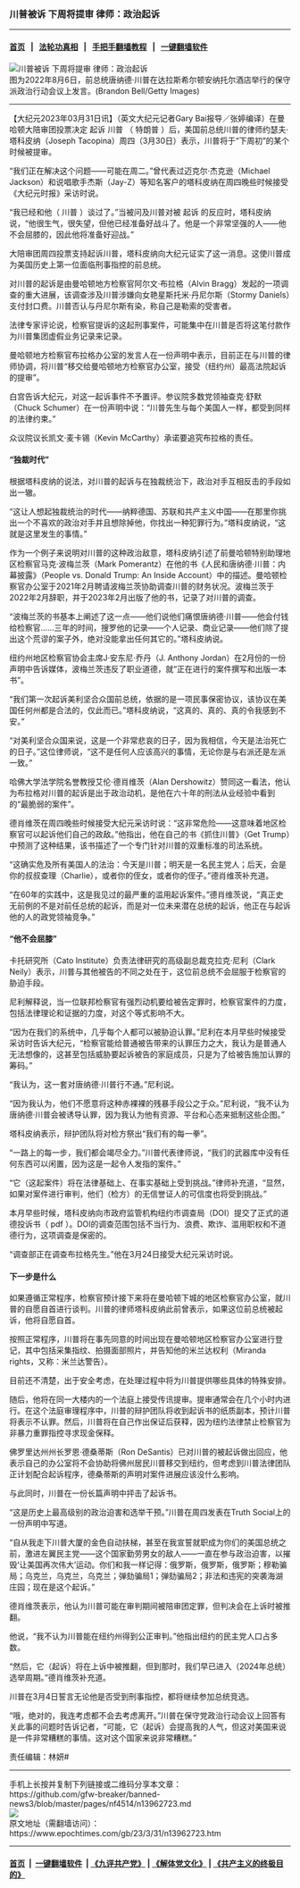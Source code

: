 ### 川普被诉 下周将提审 律师：政治起诉
------------------------

#### [首页](https://github.com/gfw-breaker/banned-news3/blob/master/README.md) &nbsp;&nbsp;|&nbsp;&nbsp; [法轮功真相](https://github.com/begood0513/basic/blob/master/README.md)  &nbsp;&nbsp;|&nbsp;&nbsp; [手把手翻墙教程](https://github.com/gfw-breaker/guides/wiki)  &nbsp;&nbsp;|&nbsp;&nbsp; [一键翻墙软件](https://github.com/gfw-breaker/nogfw/blob/master/README.md)  



<div><img alt="川普被诉 下周将提审 律师：政治起诉" class="attachment-djy_600_400 size-djy_600_400 wp-post-image" src="https://i.epochtimes.com/assets/uploads/2023/03/id13951754-trump-2022-600x400.jpeg"/>
<div class="caption">
 图为2022年8月6日，前总统唐纳德‧川普在达拉斯希尔顿安纳托尔酒店举行的保守派政治行动会议上发言。(Brandon Bell/Getty Images)
</div></div><hr/>


<div><p>
 【大纪元2023年03月31日讯】（英文大纪元记者Gary Bai报导／张婷编译）在曼哈顿大陪审团投票决定
 <ok href="https://www.epochtimes.com/gb/tag/%E8%B5%B7%E8%AF%89.html">
  起诉
 </ok>
 <ok href="https://www.epochtimes.com/gb/tag/%E5%B7%9D%E6%99%AE.html">
  川普
 </ok>
 （
 <ok href="https://www.epochtimes.com/gb/tag/%E7%89%B9%E6%9C%97%E6%99%AE.html">
  特朗普
 </ok>
 ）后，美国前总统川普的律师约瑟夫‧塔科皮纳（Joseph Tacopina）周四（3月30日）表示，川普将于“下周初”的某个时候被提审。
</p>
<p>
 “我们正在解决这个问题——可能在周二。”曾代表过迈克尔‧杰克逊（Michael Jackson）和说唱歌手杰斯（Jay-Z）等知名客户的塔科皮纳在周四晚些时候接受《大纪元时报》采访时说。
</p>
<p>
 “我已经和他（
 <ok href="https://www.epochtimes.com/gb/tag/%E5%B7%9D%E6%99%AE.html">
  川普
 </ok>
 ）谈过了。”当被问及川普对被
 <ok href="https://www.epochtimes.com/gb/tag/%E8%B5%B7%E8%AF%89.html">
  起诉
 </ok>
 的反应时，塔科皮纳说，“他很生气，很失望，但他已经准备好战斗了。他是一个非常坚强的人——他不会屈膝的，因此他将准备好迎战。”
</p>
<p>
 大陪审团周四投票支持起诉川普，塔科皮纳向大纪元证实了这一消息。这使川普成为美国历史上第一位面临刑事指控的前总统。
</p>
<p>
 对川普的起诉是由曼哈顿地方检察官阿尔文‧布拉格（Alvin Bragg）发起的一项调查的重大进展，该调查涉及川普涉嫌向女艳星斯托米‧丹尼尔斯（Stormy Daniels）支付封口费。川普否认与丹尼尔斯有染，称自己是勒索的受害者。
</p>
<p>
 法律专家评论说，检察官提诉的这起刑事案件，可能集中在川普是否将这笔付款作为川普集团虚假业务记录来记录。
</p>
<p>
 曼哈顿地方检察官布拉格办公室的发言人在一份声明中表示，目前正在与川普的律师协调，将川普“移交给曼哈顿地方检察官办公室，接受（纽约州）最高法院起诉的提审”。
</p>
<p>
 白宫告诉大纪元，对这一起诉事件不予置评。参议院多数党领袖查克‧舒默（Chuck Schumer）在一份声明中说：“川普先生与每个美国人一样，都受到同样的法律约束。”
</p>
<p>
 众议院议长凯文‧麦卡锡（Kevin McCarthy）承诺要追究布拉格的责任。
</p>
<h4>
 “独裁时代”
</h4>
<p>
 根据塔科皮纳的说法，对川普的起诉与在独裁统治下，政治对手互相反击的手段如出一辙。
</p>
<p>
 “这让人想起独裁统治的时代——纳粹德国、苏联和共产主义中国——在那里你挑出一个不喜欢的政治对手并且想除掉他，你找出一种犯罪行为。”塔科皮纳说，“这就是这里发生的事情。”
</p>
<p>
 作为一个例子来说明对川普的这种政治敌意，塔科皮纳引述了前曼哈顿特别助理地区检察官马克‧波梅兰茨（Mark Pomerantz）在他的书《人民和唐纳德‧川普：内幕披露》（People vs. Donald Trump: An Inside Account）中的描述。曼哈顿检察官办公室于2021年2月聘请波梅兰茨协助调查川普的财务状况。波梅兰茨于2022年2月辞职，并于2023年2月出版了他的书，记录了对川普的调查。
</p>
<p>
 “波梅兰茨的书基本上阐述了这一点——他们说他们痛恨唐纳德‧川普——他会付钱给检察官……三年的时间，搜罗他的记录——个人记录、商业记录——他们除了提出这个荒谬的案子外，绝对没能拿出任何其它的。”塔科皮纳说。
</p>
<p>
 纽约州地区检察官协会主席J‧安东尼‧乔丹（J. Anthony Jordan）在2月份的一份声明中告诉媒体，波梅兰茨违反了职业道德，就“正在进行的案件撰写和出版一本书”。
</p>
<p>
 “我们第一次起诉美利坚合众国前总统，依据的是一项民事保密协议，该协议在美国任何州都是合法的，仅此而已。”塔科皮纳说，“这真的、真的、真的令我感到不安。”
</p>
<p>
 “对美利坚合众国来说，这是一个非常悲哀的日子，因为我相信，今天是法治死亡的日子。”这位律师说，“这不是任何人应该高兴的事情，无论你是与右派还是左派一致。”
</p>
<p>
 哈佛大学法学院名誉教授艾伦‧德肖维茨（Alan Dershowitz）赞同这一看法，他认为布拉格对川普的起诉是出于政治动机，是他在六十年的刑法从业经验中看到的“最脆弱的案件”。
</p>
<p>
 德肖维茨在周四晚些时候接受大纪元采访时说：“这非常危险——这意味着地区检察官可以起诉他们自己的政敌。”他指出，他在自己的书《抓住川普》（Get Trump）中预测了这种结果，该书描述了一个专门针对川普的双重标准的司法系统。
</p>
<p>
 “这确实危及所有美国人的法治：今天是川普；明天是一名民主党人；后天，会是你的叔叔查理（Charlie），或者你的侄女，或者你的侄子。”德肖维茨补充道。
</p>
<p>
 “在60年的实践中，这是我见过的最严重的滥用起诉案件。”德肖维茨说，“真正史无前例的不是对前任总统的起诉，而是对一位未来潜在总统的起诉，他正在与起诉他的人的政党领袖竞争。”
</p>
<h4>
 “他不会屈膝”
</h4>
<p>
 卡托研究所（Cato Institute）负责法律研究的高级副总裁克拉克‧尼利（Clark Neily）表示，川普与其他被告的不同之处在于，这位前总统不会屈服于检察官的胁迫手段。
</p>
<p>
 尼利解释说，当一位联邦检察官有强烈动机要给被告定罪时，检察官案件的力度，包括法律理论和证据的力度，对这个等式影响不大。
</p>
<p>
 “因为在我们的系统中，几乎每个人都可以被胁迫认罪。”尼利在本月早些时候接受采访时告诉大纪元，“检察官能给普通被告带来的认罪压力之大，我认为是普通人无法想像的，这甚至包括威胁要起诉被告的家庭成员，只是为了给被告施加认罪的筹码。”
</p>
<p>
 “我认为，这一套对唐纳德‧川普行不通。”尼利说。
</p>
<p>
 “因为我认为，他们不愿意将这种赤裸裸的残暴手段公之于众。”尼利说，“我不认为唐纳德‧川普会被诱导认罪，因为我认为他有资源、平台和心态来抵制这些企图。”
</p>
<p>
 塔科皮纳表示，辩护团队将对检方祭出“我们有的每一拳”。
</p>
<p>
 “一路上的每一步，我们都会竭尽全力。”川普代表律师说，“我们的武器库中没有任何东西可以闲置，因为这是一起令人发指的案件。”
</p>
<p>
 “它（这起案件）将在法律基础上、在事实基础上受到挑战。”律师补充道，“显然，如果对案件进行审判，他们（检方）的无信誉证人的可信度也将受到挑战。”
</p>
<p>
 本月早些时候，塔科皮纳向市政府监管机构纽约市调查局（DOI）提交了正式的道德投诉书（
 <ok href="https://www.documentcloud.org/documents/23720621-joseph-tacopina-ethics-complaint-letter-march-22-2023">
  pdf
 </ok>
 ）。DOI的调查范围包括不当行为、浪费、欺诈、滥用职权和不道德行为，这项调查是保密的。
</p>
<p>
 “调查部正在调查布拉格先生。”他在3月24日接受大纪元采访时说。
</p>
<h4>
 下一步是什么
</h4>
<p>
 如果遵循正常程序，检察官预计接下来将在曼哈顿下城的地区检察官办公室，就川普的自愿自首进行谈判。川普的律师塔科皮纳此前曾表示，如果这位前总统被起诉，他将自愿自首。
</p>
<p>
 按照正常程序，川普将在事先同意的时间出现在曼哈顿地区检察官办公室进行登记，其中包括采集指纹、拍摄面部照片，并告知他的米兰达权利（Miranda rights，又称：米兰达警告）。
</p>
<p>
 目前还不清楚，出于安全考虑，在处理过程中将为川普提供哪些具体的特殊安排。
</p>
<p>
 随后，他将在同一大楼内的一个法庭上接受传讯提审。提审通常会在几个小时内进行。在这个法庭审理程序中，川普的辩护团队将收到起诉书的纸质副本，预计川普将表示不认罪。然后，川普将在自己作出保证后获释，因为纽约法律禁止检察官为非暴力重罪指控寻求现金保释。
</p>
<p>
 佛罗里达州州长罗恩‧德桑蒂斯（Ron DeSantis）已对川普的被起诉做出回应，他表示自己的办公室将不会协助将佛州居民川普移交到纽约，但考虑到川普法律团队正计划配合起诉程序，德桑蒂斯的声明对案件进展应该没什么影响。
</p>
<p>
 与此同时，川普在一份长篇声明中抨击了起诉书。
</p>
<p>
 “这是历史上最高级别的政治迫害和选举干预。”川普在周四发表在Truth Social上的一份声明中写道。
</p>
<p>
 “自从我走下川普大厦的金色自动扶梯，甚至在我宣誓就职成为你们的美国总统之前，激进左翼民主党——这个国家勤劳男女的敌人——一直在参与政治迫害，以摧毁‘让美国再次伟大’运动。你们和我一样记得：俄罗斯，俄罗斯，俄罗斯；穆勒骗局；乌克兰，乌克兰，乌克兰；弹劾骗局1；弹劾骗局2；非法和违宪的突袭海湖庄园；现在是这个起诉。”
</p>
<p>
 德肖维茨表示，他认为川普可能在审判期间被陪审团定罪，但判决会在上诉时被推翻。
</p>
<p>
 他说，“我不认为川普能在纽约州得到公正审判。”他指出纽约的民主党人口占多数。
</p>
<p>
 “然后，它（起诉）将在上诉中被推翻，但到那时，我们早已进入（2024年总统）选举周期。”德肖维茨补充道。
</p>
<p>
 川普在3月4日誓言无论他是否受到刑事指控，都将继续参加总统竞选。
</p>
<p>
 “哦，绝对的，我连考虑都不会去考虑离开。”川普在保守党政治行动会议上回答有关此事的问题时告诉记者，“可能，它（起诉）会提高我的人气，但这对美国来说是一件非常糟糕的事情。这对这个国家来说非常糟糕。”
</p>
<p>
 责任编辑：林妍#
</p>
</div>
<hr/>
手机上长按并复制下列链接或二维码分享本文章：<br/>
https://github.com/gfw-breaker/banned-news3/blob/master/pages/nf4514/n13962723.md <br/>
<a href='https://github.com/gfw-breaker/banned-news3/blob/master/pages/nf4514/n13962723.md'><img src='https://github.com/gfw-breaker/banned-news3/blob/master/pages/nf4514/n13962723.md.png'/></a> <br/>
原文地址（需翻墙访问）：https://www.epochtimes.com/gb/23/3/31/n13962723.htm


------------------------
#### [首页](https://github.com/gfw-breaker/banned-news3/blob/master/README.md) &nbsp;|&nbsp; [一键翻墙软件](https://github.com/gfw-breaker/nogfw/blob/master/README.md) &nbsp;| [《九评共产党》](https://github.com/gfw-breaker/9ping.md/blob/master/README.md#九评之一评共产党是什么) | [《解体党文化》](https://github.com/gfw-breaker/jtdwh.md/blob/master/README.md) | [《共产主义的终极目的》](https://github.com/gfw-breaker/gczydzjmd.md/blob/master/README.md)


<img src='http://gfw-breaker.win/banned-news3/pages/nf4514/n13962723.md' width='0px' height='0px'/>
